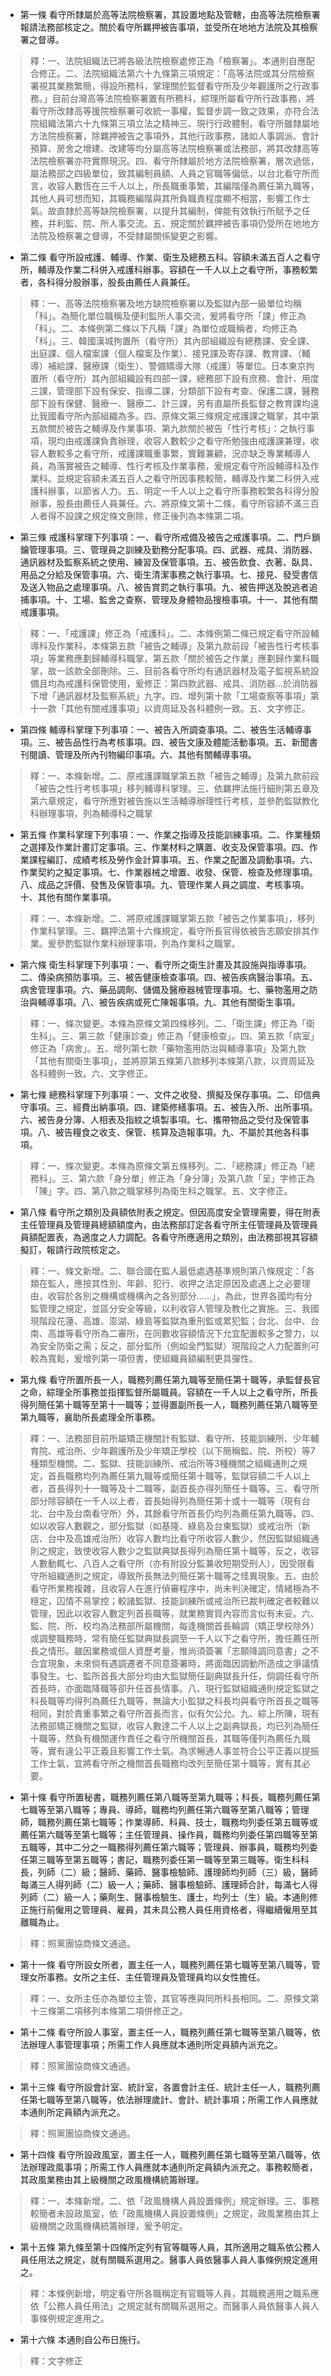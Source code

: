 * 第一條 看守所隸屬於高等法院檢察署，其設置地點及管轄，由高等法院檢察署報請法務部核定之。關於看守所羈押被告事項，並受所在地地方法院及其檢察署之督導。

> 釋：一、法院組織法已將各級法院檢察處修正為「檢察署」。本通則自應配合修正。二、法院組織法第六十九條第三項規定：「高等法院或其分院檢察署視其業務繁簡，得設所務科，掌理關於監督看守所及少年觀護所之行政事務。」目前台灣高等法院檢察署置有所務科，綜理所屬看守所行政事務，將看守所改隸高等援院檢察署可收統一事權，監督步調一致之效果，亦符合法院組織法第六十九條第三項立法之精神三、現行行政體制，看守所雖隸屬地方法院檢察署，除羈押被告之事項外，其他行政事務，諸如人事調派、會計預算、房舍之增建、改建等均分屬高等法院檢察署或法務部，將其改隸高等法院檢察署亦符實際現況。四、看守所隸屬於地方法院檢察署，層次過低，屬法務部之四級單位，致其編制員額、人員之官職等偏低，以台北看守所而言，收容人數恆在三千人以上，所長職重事繁，其編階僅為薦任第九職等，其他人員可想而知，其職務編階與其所負職責程度顯不相當，影響工作士氣。故直隸於高等缺院檢察署，以提升其編制，俾能有效執行所賦予之任務，并利監、院、所人事交流。五、規定關於羈押被告事項仍受所在地地方法院及檢察署之督導，不受隸屬關係變更之影響。

* 第二條 看守所設戒護、輔導、作業、衛生及總務五科。容額未滿五百人之看守所，輔導及作業二科併入戒護科辦事。容額在一千人以上之看守所，事務較繁者，各科得分股辦事，股長由薦任人員兼任。

> 釋：一、高等法院檢察署及地方缺院檢察署以及監獄內部一級單位均稱「科」。為簡化單位職稱及便利監所人事交流，爰將看守所「課」修正為「科」。二、本條例第二條以下凡稱「課」為單位或職稱者，均修正為「科」。三、韓國漢城拘置所（看守所）其內部組織設有總務課、安全課、出庭課、個人檔案課（個人檔案及作業）、接見課及寄存課、教育課、（輔導）補給課、醫療課（衛生）、警備矯導大隊（戒護）等單位。日本東京拘置所（看守所）其內部組織設有四部一課，總務部下設有庶務、會計、用度三課，管理部下設有保安、指導二課，分類部下設有考查、保護二課，醫務部下設有保健、醫療一、醫療二、計三課，另有直屬所長監督之教育課均遠比我國看守所內部組織為多。四、原條文第三條規定戒護課之職掌，其中第五款關於被告之輔導及作業事項、第九款關於被告「性行考核」：之執行事項，現均由戒護課負責辦理，收容人數較少之看守所勉強由戒護課兼理，收容人數較多之看守所，戒護課職重事繁，實難兼顧，況亦缺乏專業輔導人員，為落實被告之輔導、性行考核及作業事務，爰規定看守所設輔導科及作業科。並規定容額未滿五百人之看守所因事務較簡，輔導及作業二科併入戒護科辦事，以節省人力。五、明定一千人以上之看守所事務較繁各科得分股辦事，股長由薦任人員兼任。六、將原條文第十二條，看守所容額不滿三百人者得不設課之規定條文刪除，修正後列為本條第二項。

* 第三條 戒護科掌理下列事項：一、看守所戒備及被告之戒護事項。二、門戶鎖鑰管理事項。三、管理員之訓練及勤務分配事項。四、武器、戒具、消防器、通訊器材及監察系統之使用、練習及保管事項。五、被告飲食、衣著、臥具、用品之分給及保管事項。六、衛生清潔事務之執行事項。七、接見、發受書信及送入物品之處理事項。八、被告賞罰之執行事項。九、被告押送及脫逃者追捕事項。十、工場、監舍之查察、管理及身體物品搜檢事項。十一、其他有關戒護事項。

> 釋：一、「戒護課」修正為「戒護科」。二、本條例第二條已規定看守所設輔導科及作業科，本條第五款「被告之輔導」及第九款前段「被告性行考核事項」等業務應劃歸輔導科職掌，第五款「關於被告之作業」應劃歸作業科職掌，故一該款全部刪除。三、目前各看守所均有通訊器材及電子監視系統設備且均為戒護科保管使用，爰修正：第四款武器、戒具、消防器…於消防器下增「通訊器材及監察系統」九字。四、增列第十款「工場查察等事項」第十一款「其他有關戒護事項」以資周延及各科體例一致。五、文字修正。

* 第四條 輔導科掌理下列事項：一、被告入所調查事項。二、被告生活輔導事項。三、被告品性行為考核事項。四、被告文康及體能活動事項。五、新聞書刊閱讀、管理及所內刊物編印事項。六、其他有關輔導事項。

> 釋：一、本條新增。二、原戒護課職掌第五款「被告之輔導」及第九款前段「被告之性行考核事項」移列輔導科掌理。三、依羈押法施行細則第五章及第六章規定，看守所應對被告施以生活輔導辦理性行考核，並參酌監獄教化科辦理事項，列為輔導科之職掌

* 第五條 作業科掌理下列事項：一、作業之指導及技能訓練事項。二、作業種類之選擇及作業計畫訂定事項。三、作業材料之購置、收支及保管事項。四、作業課程編訂、成績考核及勞作金計算事項。五、作業之配置及調動事項。六、作業契約之擬定事項。七、作業器械之增置、收發、保管、檢查及修理事項。八、成品之評價、發售及保管事項。九、管理作業人員之調度、考核事項。十、其他有關作業事項。

> 釋：一、本條新增。二、將原戒護課職掌第五款「被告之作業事項」，移列作業科掌理。三、羈押法第十六條規定，看守所長官得依被告志願安排其作業。爰參酌監獄作業科辦理事項，列為作業科之職掌。

* 第六條 衛生科掌理下列事項：一、看守所之衛生計畫及其設施與指導事項。二、傳染病預防事項。三、被告健康檢查事項。四、被告疾病醫治事項。五、病舍管理事項。六、藥品調劑、儲備及醫療器械管理事項。七、藥物濫用之防治與輔導事項。八、被告疾病或死亡陳報事項。九、其他有關衛生事項。

> 釋：一、條次變更。本條為原條文第四條移列。二、「衛生課」修正為「衛生科」。三、第三款「健康診查」修正為「健康檢查」。四、第五款「病室」修正為「病舍」。五、增列第七款「藥物濫用防治與輔導事項」及第九款「其他有關衛生事項」，並將原第五條第八款移列本條第八款，以資周延及各科體例一致。六、文字修正。

* 第七條 總務科掌理下列事項：一、文件之收發、撰擬及保存事項。二、印信典守事項。三、經費出納事項。四、建築修繕事項。五、被告入所、出所事項。六、被告身分簿、人相表及指紋之填製事項。七、攜帶物品之受付及保管事項。八、被告糧食之收支、保管、核算及造報事項。九、不屬於其他各科事項。

> 釋：一、條次變更。本條為原條文第五條移列。二、「總務課」修正為「總務科」。三、第六款「身分單」修正為「身分簿」及第八款「呈」字修正為「陳」字。四、第八款之職掌移列為衛生科之職掌。五、文字修正。

* 第八條 看守所之類別及員額依附表之規定。但因高度安全管理需要，得在附表主任管理員及管理員總額額度內，由法務部訂定各看守所主任管理員及管理員員額配置表，為適度之人力調配。各看守所應適用之類別，由法務部視其容額擬訂，報請行政院核定之。

> 釋：一、條文新增。二、聯合國在監人最低處遇基準規則第八條規定：「各類在監人，應按其性別、年齡、犯行、收押之法定原因及處遇上之必要理由，收容於各別之機構或機構內之各別部分……」，為此，世界各國均有分監管理之規定，並區分安全等級，以利收容人管理及教化之實施。三、我國現階段花蓮、高雄、澎湖、綠島等監獄為重刑監或累犯監；台北、台中、台南、高雄等看守所為二審所，在同數收容額情況下允宜配置較多之警力，以為安全防衛之需；反之，部分監所（例如金門監獄）現階段之人力配置則可較為寬鬆，爰增列第一項但書，使組織員額編制更具彈性。

* 第九條 看守所置所長一人，職務列薦任第九職等至簡任第十職等，承監督長官之命，綜理全所事務並指揮監督所屬職員。容額在一千人以上之看守所，所長得列簡任第十職等至第十一職等；並得置副所長一人，職務列薦任第八職等至第九職等，襄助所長處理全所事務。

> 釋：一、法務部目前所屬矯正機關計有監獄、看守所、技能訓練所、少年輔育院、戒治所、少年觀護所及少年矯正學校（以下簡稱監、院、所校）等7種類型機關。二、監獄、技能訓練所、戒治所等3種機關之組織通則之規定，首長職務均列為薦任第九職等或簡任第十職等，監獄容額二千人以上者，首長得列十一職等及十二職等，副首長亦得列簡任十職等。三、看守所部分除容額在一千人以上者，首長始得列為簡任第十或十一職等（現有台北、台中及台南看守所）外，其餘看守所首長仍均列為薦任第九職等。四、如以收容人數觀之，部分監獄（如基隆、綠島及台東監獄）或戒治所（新店、台中及高雄戒治所）收容人數均比看守所收容人數少，然因監獄組織通則之規定，致使收容人數少之監獄典獄長得列為簡任第十職等，反之，收容人數動輒七、八百人之看守所（亦有附設分監兼收短期受刑人），因受限看守所組織通則之規定，導致所長無法列簡任第十職等之怪異現象。五、由於看守所業務複雜，且收容人在進行偵審程序中，尚未判決確定，情緒極為不穩定，囚情不易掌控；較諸監獄、技能訓練所或戒治所已裁判確定者較難以管理，因此以收容人數定列首長職等，就業務實質內容而言似有未妥。六、監、院、所、校均為法務部所屬機關，每逢機關首長輪調（矯正學校除外）或調整職務時，常有簡任監獄典獄長調至一千人以下之看守所，擔任薦任所長之情形。雖因業務或個人資歷考量，惟尚須簽署「志願降調同意書」之不合宜現象，未來倘有遇調遷者不同意簽署時，將面臨因調動所造成之爭議情事發生。七、監所首長大部分均由大監獄簡任副典獄長升任，倘調任看守所首長時，亦面臨降職等卻升任首長情事。八、現行監獄組織通則規定監獄之科長職等均得列為薦任九職等，無論大小監獄之科長均與看守所首長之職等相同，對於責重事繁之看守所首長而言，似有欠公允。九、綜上所陳，現有法務部矯正機關之監獄，收容人數達二千人以上之副典獄長，均已列為簡任十職等，然負有機關運作責任之看守所機關首長，其職等僅列為薦任九職等，實有違公平正義且影響工作士氣。為求暢通人事並符合公平正義以提振工作士氣，宜將看守所之機關首長職務均改列至簡任第十職等，實有其必要。

* 第十條 看守所置秘書，職務列薦任第八職等至第九職等；科長，職務列薦任第七職等至第八職等；專員、導師，職務均列薦任第六職等至第八職等；管理師，職務列薦任第七職等；作業導師、科員、技士，職務均列委任第五職等或薦任第六職等至第七職等；主任管理員、操作員，職務均列委任第四職等至第五職等，其中二分之一職務得列薦任第六職等；管理員、辦事員，職務均列委任第三職等至第五職等；書記，職務列委任第一職等至第三職等。衛生科科長，列師（二）級；醫師、藥師、醫事檢驗師、護理師均列師（三）級，醫師每滿三人得列師（二）級一人；藥師、醫事檢驗師、護理師合計，每滿七人得列師（二）級一人；藥劑生、醫事檢驗生、護士，均列士（生）級。本通則修正施行前僱用之管理員、雇員，其未具公務人員任用資格者，得繼續僱用至其離職為止。

> 釋：照黨團協商條文通過。

* 第十一條 看守所設女所者，置主任一人，職務列薦任第七職等至第八職等，管理女所事務。女所之主任、主任管理員及管理員均以女性擔任。

> 釋：一、女所主任亦為單位主管，其官等應與同所科長相同。二、原條文第十三條第二項移列本條第二項併修正之。

* 第十二條 看守所設人事室，置主任一人，職務列薦任第七職等至第八職等，依法辦理人事管理事項；所需工作人員應就本通則所定員額內派充之。

> 釋：照黨團協商條文通過。

* 第十三條 看守所設會計室、統計室，各置會計主任、統計主任一人，職務列薦任第七職等至第八職等，依法辦理歲計、會計、統計事項；所需工作人員應就本通則所定員額內派充之。

> 釋：照黨團協商條文通過。

* 第十四條 看守所設政風室，置主任一人，職務列薦任第七職等至第八職等，依法辦理政風事項；所需工作人員應就本通則所定員額內派充之。事務較簡者，其政風業務由其上級機關之政風機構統籌辦理。

> 釋：一、本條新增。二、依「政風機構人員設置條例」規定辦理。三、事務較簡者未設政風室，依「政風機構人員設置條例」之規定，政風業務由其上級機關之政風機構統籌辦理，爰予明定。

* 第十五條 第九條至第十四條所定列有官等職等人員，其所適用之職系依公務人員任用法之規定，就有關職系選用之。醫事人員依醫事人員人事條例規定進用之。

> 釋：本條例新增，明定看守所各職稱定有官職等人員，其職務適用之職系應依「公務人員任用法」之規定就有關職系選用之。而醫事人員依醫事人員人事條例規定進用之。

* 第十六條 本通則自公布日施行。

> 釋：文字修正

